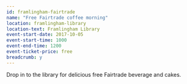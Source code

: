 ```yaml
---
id: framlingham-fairtrade
name: "Free Fairtrade coffee morning"
location: framlingham-library
location-text: Framlingham Library
event-start-date: 2017-10-05
event-start-time: 1000
event-end-time: 1200
event-ticket-price: free
breadcrumb: y
---
```


Drop in to the library for delicious free Fairtrade beverage and cakes.

